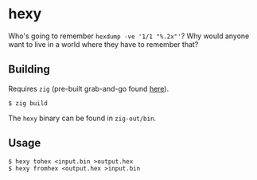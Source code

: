 # hexy
Who's going to remember `hexdump -ve '1/1 "%.2x"'`? Why would anyone want to live in a world where they have to remember that?

## Building
Requires `zig` (pre-built grab-and-go found [here](https://ziglang.org/download/)).
```
$ zig build
```
The `hexy` binary can be found in `zig-out/bin`.

## Usage
```
$ hexy tohex <input.bin >output.hex
$ hexy fromhex <output.hex >input.bin
```
